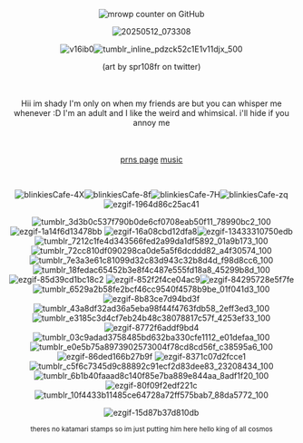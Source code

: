 
<div align="center"> 

![mrowp counter on GitHub](https://komarev.com/ghpvc/?username=H2-WHOA&color=d6265e&label=MEEMOS)


![20250512_073308](https://github.com/user-attachments/assets/191b3569-936f-4cea-8a87-e3467ee2d29e)



 ![v16ib0](https://github.com/user-attachments/assets/89464ff3-58dc-40ba-a90e-4b46a7ca9252)![tumblr_inline_pdzck52c1E1v11djx_500](https://github.com/user-attachments/assets/93ade16b-ae7d-4fbe-8f2e-642ed274cdeb) 

(art by spr108fr on twitter)
<br />
<br />
<br />

<div align="center"> Hii im shady I'm only on when my friends are but you can whisper me whenever :D I'm an adult and I like the weird and whimsical. i'll hide if you annoy me
<br />
<br />
<br />

[prns page](https://en.pronouns.page/@00310) [music](https://open.spotify.com/playlist/5oLVzeiwUJrRtdJVKeSkGH?si=5b0df8749fb34719)

<br />




![blinkiesCafe-4X](https://github.com/user-attachments/assets/7b80c886-7087-4497-9a46-6842437d8a60)![blinkiesCafe-8f](https://github.com/user-attachments/assets/9cedf9de-d056-4cee-8a2d-beb625a820cc)![blinkiesCafe-7H](https://github.com/user-attachments/assets/f3faca90-b9d0-494d-abb8-bfd0a1279443)![blinkiesCafe-zq](https://github.com/user-attachments/assets/52ebc22b-137c-42c4-9790-db5321396f6d)![ezgif-1964d86c25ac41](https://github.com/user-attachments/assets/5251322e-5d01-4ce5-b293-ab2bf468b3f8)









 ![tumblr_3d3b0c537f790b0de6cf0708eab50f11_78990bc2_100](https://github.com/user-attachments/assets/6822dcda-3d37-430d-a7ac-3ccd832e4895) ![ezgif-1a14f6d13478bb](https://github.com/user-attachments/assets/fc6f01d6-5247-4d74-8824-df737c7798ae) ![ezgif-16a08cbd12dfa8](https://github.com/user-attachments/assets/cd3cfaeb-4ecc-4533-94f7-69bf891f0a4a)![ezgif-13433310750edb](https://github.com/user-attachments/assets/876d141a-9dd7-4a98-b9a8-9710a7e1dabb) ![tumblr_7212c1fe4d343566fed2a99da1df5892_01a9b173_100](https://github.com/user-attachments/assets/4f49f877-bfef-44a8-b9c9-939a581a8c6d) ![tumblr_72cc810df090298ca0de5a5f6dcddd82_a4f30574_100](https://github.com/user-attachments/assets/cd15f7ec-2b44-49eb-bc25-98a3bd40af0c) ![tumblr_7e3a3e61c81099d32c83d943c32b8d4d_f98d8cc6_100](https://github.com/user-attachments/assets/7179fbbf-34c5-4cc5-9d77-2319f32d2c8a) ![tumblr_18fedac65452b3e8f4c487e555fd18a8_45299b8d_100](https://github.com/user-attachments/assets/f69f68a6-e035-4fbe-b594-9025b185f8a2)![ezgif-85d39cd1bc18c2](https://github.com/user-attachments/assets/ea49bb5a-4928-4edc-b80c-4968af9e92a7)  ![ezgif-852f2f4ce04ac9](https://github.com/user-attachments/assets/56796211-d154-4bef-9ae6-86ba1b218dc0)![ezgif-84295728e5f7fe](https://github.com/user-attachments/assets/0d16830e-b718-4f80-b4a4-b01c1797c4a4)![tumblr_6529a2b58fe2bcf46cc9540f4578b9be_01f041d3_100](https://github.com/user-attachments/assets/ae3b01ab-0486-40cc-8d94-a3089866063a)![ezgif-8b83ce7d94bd3f](https://github.com/user-attachments/assets/46b1bb85-e572-4b3e-889c-de39e895134e)![tumblr_43a8df32ad36a5eba98f44f4763fdb58_2eff3ed3_100](https://github.com/user-attachments/assets/fe2d54bb-d8df-4c2c-87e5-ceb50b6a7fe3)![tumblr_e3185c3d4cf7eb24b48c38078817c57f_4253ef33_100](https://github.com/user-attachments/assets/c0405865-826b-4469-a756-f0e43bffd3fd)![ezgif-8772f6addf9bd4](https://github.com/user-attachments/assets/aa8ccdf3-598e-40f0-9a80-032a7b878410)![tumblr_03c9adad3758485bd632ba330cfe1112_e01defaa_100](https://github.com/user-attachments/assets/b4a26647-2224-496e-a329-581d369f70d0)![tumblr_e0e5b75a8973902573004f78cd8cd56f_c38595a6_100](https://github.com/user-attachments/assets/95aa9643-abcd-449d-ab64-9d00fc55a2c4)![ezgif-86ded166b27b9f](https://github.com/user-attachments/assets/3d54d300-9c00-4954-b132-991d129a3755) ![ezgif-8371c07d2fcce1](https://github.com/user-attachments/assets/b20772b5-e607-4ed2-9f8d-371f29f523cd) ![tumblr_c5f6c7345d9c88892c91ecf2d83dee83_23208434_100](https://github.com/user-attachments/assets/d9f75201-741a-46c2-991f-239d5279a986) ![tumblr_6b1b40faaad8c140f85e7ba889e844aa_8adf1f20_100](https://github.com/user-attachments/assets/51fca198-b83c-4ecf-90d5-18784e28c2b2) ![ezgif-80f09f2edf221c](https://github.com/user-attachments/assets/7ace26e4-11c4-4a1e-ae8f-49813b79a13c) ![tumblr_10f4433b11485ce64728a72ff575bab7_88da5772_100](https://github.com/user-attachments/assets/35057d0f-5f55-4e1c-8802-b2dc095bdeb4)





























 




![ezgif-15d87b37d810db](https://github.com/user-attachments/assets/05ccad94-e6c1-416a-91a1-986e672182e4)


<p style="text-align: center;"><sub>theres no katamari stamps so im just putting him here hello king of all cosmos </sub></p>


